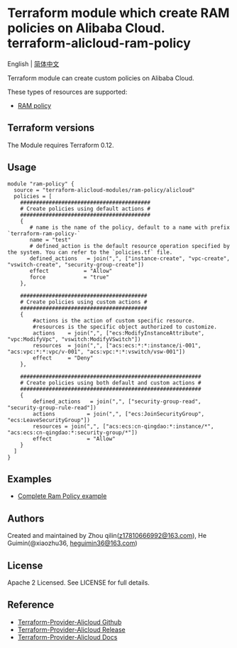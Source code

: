 Terraform module which create RAM policies on Alibaba Cloud.   
terraform-alicloud-ram-policy
=====================================================================

English | [简体中文](https://github.com/terraform-alicloud-modules/terraform-alicloud-ram-policy/blob/master/README-CN.md)

Terraform module can create custom policies on Alibaba Cloud.

These types of resources are supported:

* [RAM policy](https://www.terraform.io/docs/providers/alicloud/r/ram_policy.html)

## Terraform versions

The Module requires Terraform 0.12.

## Usage

```hcl
module "ram-policy" {
  source = "terraform-alicloud-modules/ram-policy/alicloud"
  policies = [
    #########################################
    # Create policies using default actions #
    #########################################
    {
       # name is the name of the policy, default to a name with prefix `terraform-ram-policy-`
       name = "test"
       # defined_action is the default resource operation specified by the system. You can refer to the `policies.tf` file.
       defined_actions   = join(",", ["instance-create", "vpc-create", "vswitch-create", "security-group-create"])
       effect           = "Allow"
       force            = "true"
    },

    ########################################
    # Create policies using custom actions #
    ########################################
    {
        #actions is the action of custom specific resource.
        #resources is the specific object authorized to customize.
        actions    = join(",", ["ecs:ModifyInstanceAttribute", "vpc:ModifyVpc", "vswitch:ModifyVSwitch"])
        resources  = join(",", ["acs:ecs:*:*:instance/i-001", "acs:vpc:*:*:vpc/v-001", "acs:vpc:*:*:vswitch/vsw-001"])
        effect     = "Deny"
    },
    
    #########################################################
    # Create policies using both default and custom actions #
    #########################################################  
    {
        defined_actions   = join(",", ["security-group-read", "security-group-rule-read"])
        actions          = join(",", ["ecs:JoinSecurityGroup", "ecs:LeaveSecurityGroup"])
        resources = join(",", ["acs:ecs:cn-qingdao:*:instance/*", "acs:ecs:cn-qingdao:*:security-group/*"])
        effect           = "Allow"
    }
  ]
}
```

## Examples

* [Complete Ram Policy example](https://github.com/terraform-alicloud-modules/terraform-alicloud-ram-policy/tree/master/examples/complete)

Authors
-------
Created and maintained by Zhou qilin(z17810666992@163.com), He Guimin(@xiaozhu36, heguimin36@163.com)

License
----
Apache 2 Licensed. See LICENSE for full details.

Reference
---------
* [Terraform-Provider-Alicloud Github](https://github.com/terraform-providers/terraform-provider-alicloud)
* [Terraform-Provider-Alicloud Release](https://releases.hashicorp.com/terraform-provider-alicloud/)
* [Terraform-Provider-Alicloud Docs](https://www.terraform.io/docs/providers/alicloud/index.html)

